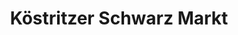 ---
title: "Köstritzer Schwarz Markt"
url: /bad-koestritz/koestritzer-schwarz-markt/
shop: Kiosk
---